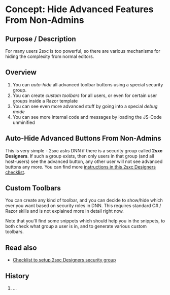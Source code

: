 
# Concept: Hide Advanced Features From Non-Admins 

## Purpose / Description
For many users 2sxc is too powerful, so there are various mechanisms for hiding the complexity from normal editors. 

## Overview

1. You can _auto-hide_ all advanced toolbar buttons using a special security group.
2. You can create _custom toolbars_ for all users, or even for certain user groups inside a Razor template
3. You can see even more advanced stuff by going into a special _debug mode_
4. You can see more internal code and messages by loading the JS-Code unminified

## Auto-Hide Advanced Buttons From Non-Admins
This is very simple - 2sxc asks DNN if there is a security group called **2sxc Designers**. If such a group exists, then only users in that group (and all host-users) see the advanced button, any other user will not see advanced buttons any more. You can find more [instructions in this 2sxc Designers checklist][checklist-sxc-designers].

## Custom Toolbars
You can create any kind of toolbar, and you can decide to show/hide which ever you want based on security roles in DNN. This requires standard C# / Razor skills and is not explained more in detail right now. 

Note that you'll find some snippets which should help you in the snippets, to both check what group a user is in, and to generate various custom toolbars. 




## Read also
[//]: # "Additional links - often within this documentation, but can also go elsewhere"

* [Checklist to setup 2sxc Designers security group][checklist-sxc-designers]



## History
[//]: # "If possible, tell when it was added or modified strongly"

1. ...

[//]: # "This is a comment - for those who have never seen this"
[//]: # "The following lines are a list of links used in this page, referenced from above"
[checklist-sxc-designers]:http://swisschecklist.com/en/fwttmwjx/2sxc-Hide-advanced-features-from-Content-Editors-with-Designer-Security-Role